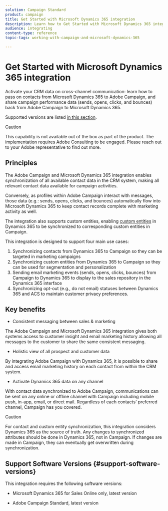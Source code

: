```yaml
---
solution: Campaign Standard
product: campaign
title: Get Started with Microsoft Dynamics 365 integration
description: Learn how to Get Started with Microsoft Dynamics 365 integration
audience: integrating
content-type: reference
topic-tags: working-with-campaign-and-microsoft-dynamics-365

---
```


# Get Started with Microsoft Dynamics 365 integration

Activate your CRM data on cross-channel communication: learn how to pass on contacts from Microsoft Dynamics 365 to Adobe Campaign, and share campaign performance data (sends, opens, clicks, and bounces) back from Adobe Campaign to Microsoft Dynamics 365.

Supported versions are listed [in this section](#support-software-versions).

>[!CAUTION]
>
>This capability is not available out of the box as part of the product. The implementation requires Adobe Consulting to be engaged. Please reach out to your Adobe representative to find out more.

## Principles

The Adobe Campaign and Microsoft Dynamics 365 integration enables synchronization of all available contact data in the CRM system, making all relevant contact data available for campaign activities.

Conversely, as profiles within Adobe Campaign interact with messages, those data (e.g.: sends, opens, clicks, and bounces) automatically flow into Microsoft Dynamics 365 to keep contact records complete with marketing activity as well.  

The integration also supports custom entities, enabling [custom entities](../../integrating/using/map-campaign-custom-resources-and-dynamics-365-custom-entities.md) in Dynamics 365 to be synchronized to corresponding custom entities in Campaign.

This integration is designed to support four main use cases: 

1. Synchronizing contacts from Dynamics 365 to Campaign so they can be targeted in marketing campaigns
1. Synchronizing custom entities from Dynamics 365 to Campaign so they can be used for segmentation and personalization
1. Sending email marketing events (sends, opens, clicks, bounces) from Campaign to Dynamics 365 to display to the sales repository in the Dynamics 365 interface
1. Synchronizing opt-out (e.g., do not email) statuses between Dynamics 365 and ACS to maintain customer privacy preferences.

## Key benefits

* Consistent messaging between sales & marketing

The Adobe Campaign and Microsoft Dynamics 365 integration gives both systems access to customer insight and email marketing history allowing all messages to the customer to share the same consistent messaging.

* Holistic view of all prospect and customer data

By integrating Adobe Campaign with Dynamics 365, it is possible to share and access email marketing history on each contact from within the CRM system.

* Activate Dynamics 365 data on any channel

With contact data synchronized to Adobe Campaign, communications can be sent on any online or offline channel with Campaign including mobile push, in-app, email, or direct mail. Regardless of each contacts’ preferred channel, Campaign has you covered.

>[!CAUTION]
>
>For contact and custom entity synchronization, this integration considers Dynamics 365 as the source of truth.  Any changes to synchronized attributes should be done in Dynamics 365, not in Campaign.  If changes are made in Campaign, they can eventually get overwritten during synchronization.

## Support Software Versions {#support-software-versions}

This integration requires the following software versions:

* Microsoft Dynamics 365 for Sales Online only, latest version

* Adobe Campaign Standard, latest version
